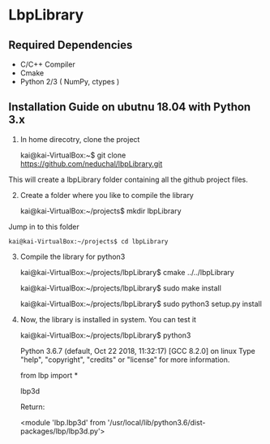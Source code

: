 LbpLibrary
==========

Required Dependencies
---------------------
* C/C++ Compiler 
* Cmake
* Python 2/3 ( NumPy, ctypes )

Installation Guide on ubutnu 18.04 with Python 3.x
-------------------------------
1. In home direcotry, clone the project

	kai@kai-VirtualBox:~$ git clone https://github.com/neduchal/lbpLibrary.git

This will create a lbpLibrary folder containing all the github project files.

2. Create a folder where you like to compile the library

	kai@kai-VirtualBox:~/projects$ mkdir lbpLibrary
	
Jump in to this folder

	kai@kai-VirtualBox:~/projects$ cd lbpLibrary
	
3. Compile the library for python3

	kai@kai-VirtualBox:~/projects/lbpLibrary$ cmake ../../lbpLibrary
	
	kai@kai-VirtualBox:~/projects/lbpLibrary$ sudo make install
	
	kai@kai-VirtualBox:~/projects/lbpLibrary$ sudo python3 setup.py install

4. Now, the library is installed in system. You can test it

	kai@kai-VirtualBox:~/projects/lbpLibrary$ python3

	Python 3.6.7 (default, Oct 22 2018, 11:32:17) 
	[GCC 8.2.0] on linux
	Type "help", "copyright", "credits" or "license" for more information.
	
	from lbp import *
	
	lbp3d
	
	Return:
	
	<module 'lbp.lbp3d' from '/usr/local/lib/python3.6/dist-packages/lbp/lbp3d.py'>
